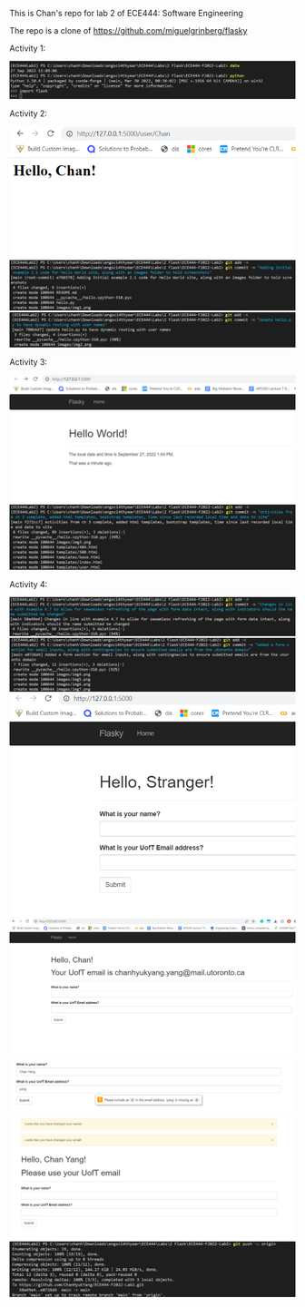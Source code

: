This is Chan's repo for lab 2 of ECE444: Software Engineering

The repo is a clone of https://github.com/miguelgrinberg/flasky

Activity 1:

![](images/img1.png)


Activity 2:

![](images/img2.png)
![](images/commit1.png)
![](images/commit2.png)


Activity 3:

![](images/img3.png)
![](images/commit3.png)


Activity 4:

![](images/commit4.png)
![](images/commit5.png)
![](images/img4.png)
![](images/img5.png)
![](images/img6.png)
![](images/img7.png)
![](images/finalpush.png)
